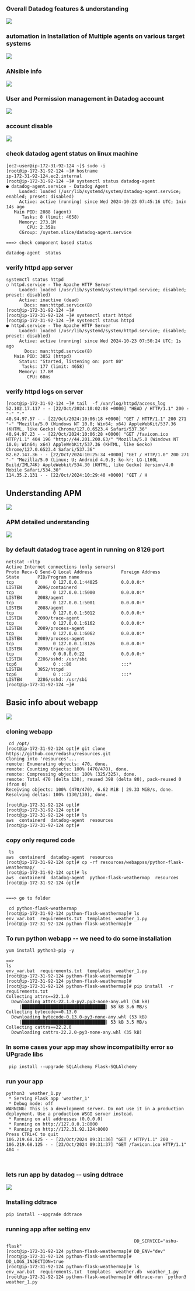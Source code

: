 ### Overall Datadog features & understanding 

<img src="ddrev1.png">

### automation in Installation of Multiple agents on various target systems

<img src="ansible1.png">

### ANsible info 

<img src="ansible2.png">


### User and Permission management in Datadog account 

<img src="ddu1.png">

### account disable 

<img src="acc1.png">

### check datadog agent status on linux machine 

```
[ec2-user@ip-172-31-92-124 ~]$ sudo -i
[root@ip-172-31-92-124 ~]# hostname
ip-172-31-92-124.ec2.internal
[root@ip-172-31-92-124 ~]# systemctl status datadog-agent
● datadog-agent.service - Datadog Agent
     Loaded: loaded (/usr/lib/systemd/system/datadog-agent.service; enabled; preset: disabled)
     Active: active (running) since Wed 2024-10-23 07:45:16 UTC; 1min 14s ago
   Main PID: 2088 (agent)
      Tasks: 8 (limit: 4658)
     Memory: 273.1M
        CPU: 2.358s
     CGroup: /system.slice/datadog-agent.service

===> check component based status

datadog-agent  status
```

### verify httpd app server 

```
systemctl status httpd
○ httpd.service - The Apache HTTP Server
     Loaded: loaded (/usr/lib/systemd/system/httpd.service; disabled; preset: disabled)
     Active: inactive (dead)
       Docs: man:httpd.service(8)
[root@ip-172-31-92-124 ~]# 
[root@ip-172-31-92-124 ~]# systemctl start httpd
[root@ip-172-31-92-124 ~]# systemctl status httpd
● httpd.service - The Apache HTTP Server
     Loaded: loaded (/usr/lib/systemd/system/httpd.service; disabled; preset: disabled)
     Active: active (running) since Wed 2024-10-23 07:50:24 UTC; 1s ago
       Docs: man:httpd.service(8)
   Main PID: 3852 (httpd)
     Status: "Started, listening on: port 80"
      Tasks: 177 (limit: 4658)
     Memory: 17.8M
        CPU: 68ms
```

### verify httpd logs on server 

```
[root@ip-172-31-92-124 ~]# tail  -f /var/log/httpd/access_log
52.102.17.117 - - [22/Oct/2024:10:02:08 +0000] "HEAD / HTTP/1.1" 200 - "-" "-"
40.94.97.57 - - [22/Oct/2024:10:06:18 +0000] "GET / HTTP/1.1" 200 271 "-" "Mozilla/5.0 (Windows NT 10.0; Win64; x64) AppleWebKit/537.36 (KHTML, like Gecko) Chrome/127.0.6523.4 Safari/537.36"
40.94.97.23 - - [22/Oct/2024:10:06:28 +0000] "GET /favicon.ico HTTP/1.1" 404 196 "http://44.201.200.63/" "Mozilla/5.0 (Windows NT 10.0; Win64; x64) AppleWebKit/537.36 (KHTML, like Gecko) Chrome/127.0.6523.4 Safari/537.36"
82.62.147.36 - - [22/Oct/2024:10:25:34 +0000] "GET / HTTP/1.0" 200 271 "-" "Mozilla/5.0 (Linux; U; Android 4.0.3; ko-kr; LG-L160L Build/IML74K) AppleWebkit/534.30 (KHTML, like Gecko) Version/4.0 Mobile Safari/534.30"
114.35.2.131 - - [22/Oct/2024:10:29:40 +0000] "GET / H

```

## Understanding APM 

<img src="apm.png">

### APM detailed understanding 

<img src="apm2.png">

### by default datadog trace agent in running on 8126 port 

```
netstat -nltp
Active Internet connections (only servers)
Proto Recv-Q Send-Q Local Address           Foreign Address         State       PID/Program name    
tcp        0      0 127.0.0.1:44025         0.0.0.0:*               LISTEN      2096/containerd     
tcp        0      0 127.0.0.1:5000          0.0.0.0:*               LISTEN      2088/agent          
tcp        0      0 127.0.0.1:5001          0.0.0.0:*               LISTEN      2088/agent          
tcp        0      0 127.0.0.1:5012          0.0.0.0:*               LISTEN      2090/trace-agent    
tcp        0      0 127.0.0.1:6162          0.0.0.0:*               LISTEN      2089/process-agent  
tcp        0      0 127.0.0.1:6062          0.0.0.0:*               LISTEN      2089/process-agent  
tcp        0      0 127.0.0.1:8126          0.0.0.0:*               LISTEN      2090/trace-agent    
tcp        0      0 0.0.0.0:22              0.0.0.0:*               LISTEN      2286/sshd: /usr/sbi 
tcp6       0      0 :::80                   :::*                    LISTEN      3852/httpd          
tcp6       0      0 :::22                   :::*                    LISTEN      2286/sshd: /usr/sbi 
[root@ip-172-31-92-124 ~]# 

```

## Basic info about  webapp

<img src="webapp1.png">


### cloning webapp 

```
 cd /opt/
[root@ip-172-31-92-124 opt]# git clone https://github.com/redashu/resources.git
Cloning into 'resources'...
remote: Enumerating objects: 470, done.
remote: Counting objects: 100% (470/470), done.
remote: Compressing objects: 100% (325/325), done.
remote: Total 470 (delta 130), reused 398 (delta 80), pack-reused 0 (from 0)
Receiving objects: 100% (470/470), 6.62 MiB | 29.33 MiB/s, done.
Resolving deltas: 100% (130/130), done.

[root@ip-172-31-92-124 opt]# 
[root@ip-172-31-92-124 opt]# 
[root@ip-172-31-92-124 opt]# ls
aws  containerd  datadog-agent  resources
[root@ip-172-31-92-124 opt]# 

```

### copy only requred code 

```
 ls
aws  containerd  datadog-agent  resources
[root@ip-172-31-92-124 opt]# cp -rf resources/webappss/python-flask-weathermap/   .
[root@ip-172-31-92-124 opt]# ls
aws  containerd  datadog-agent  python-flask-weathermap  resources
[root@ip-172-31-92-124 opt]# 


===> go to folder

 cd python-flask-weathermap 
[root@ip-172-31-92-124 python-flask-weathermap]# ls
env_var.bat  requirements.txt  templates  weather_1.py
[root@ip-172-31-92-124 python-flask-weathermap]# 

```

### To run python webapp -- we need to do some installation 

```
yum install python3-pip -y

==>
ls
env_var.bat  requirements.txt  templates  weather_1.py
[root@ip-172-31-92-124 python-flask-weathermap]# 
[root@ip-172-31-92-124 python-flask-weathermap]# 
[root@ip-172-31-92-124 python-flask-weathermap]# pip install  -r requirements.txt 
Collecting attrs==22.1.0
  Downloading attrs-22.1.0-py2.py3-none-any.whl (58 kB)
     |████████████████████████████████| 58 kB 3.6 MB/s             
Collecting bytecode==0.13.0
  Downloading bytecode-0.13.0-py3-none-any.whl (53 kB)
     |████████████████████████████████| 53 kB 3.5 MB/s             
Collecting cattrs==22.2.0
  Downloading cattrs-22.2.0-py3-none-any.whl (35 kB)

```

### In some cases your app may show incompatibilty error so UPgrade libs

```
 pip install --upgrade SQLAlchemy Flask-SQLAlchemy
```

### run your app

```
python3  weather_1.py 
 * Serving Flask app 'weather_1'
 * Debug mode: off
WARNING: This is a development server. Do not use it in a production deployment. Use a production WSGI server instead.
 * Running on all addresses (0.0.0.0)
 * Running on http://127.0.0.1:8000
 * Running on http://172.31.92.124:8000
Press CTRL+C to quit
106.219.68.125 - - [23/Oct/2024 09:31:36] "GET / HTTP/1.1" 200 -
106.219.68.125 - - [23/Oct/2024 09:31:37] "GET /favicon.ico HTTP/1.1" 404 -



```

### lets run app by datadog -- using ddtrace

<img src="ddtrace.png">


### Installing ddtrace 

```
pip install --upgrade ddtrace
```
### running app after setting env 

```
                                                 DD_SERVICE="ashu-flask"
[root@ip-172-31-92-124 python-flask-weathermap]# DD_ENV="dev"
[root@ip-172-31-92-124 python-flask-weathermap]# DD_LOGS_INJECTION=true
[root@ip-172-31-92-124 python-flask-weathermap]# ls
env_var.bat  requirements.txt  templates  weather.db  weather_1.py
[root@ip-172-31-92-124 python-flask-weathermap]# ddtrace-run  python3  weather_1.py  




```
